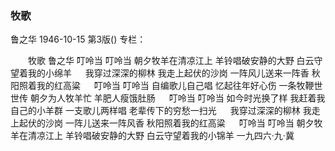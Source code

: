 ### 牧歌
鲁之华
1946-10-15
第3版()
专栏：

　　牧歌
    鲁之华
    叮呤当  叮呤当
    朝夕牧羊在清凉江上
    羊铃唱破安静的大野
    白云守望着我的小绵羊
　 我穿过深深的柳林
    我走上起伏的沙岗
    一阵风儿送来一阵香
    秋阳照着我的红高粱
　  叮呤当  叮呤当
    自编歌儿自己唱
    忆起往年好心伤
    一条牧鞭世世传
    朝夕为人牧羊忙
    羊肥人瘦饿肚肠
　  叮呤当  叮呤当
    如今时光换了样
    我赶着我自己的小羊群
    一支歌儿两样唱
    老辈传下的穷愁一扫光
　  我穿过深深的柳林
    我走上起伏的沙岗
    一阵儿送来一阵风香
    秋阳照着我的红高粱
　  叮呤当  叮呤当
    朝夕牧羊在清凉江上
    羊铃唱破安静的大野
    白云守望着我的小锦羊
    一九四六·九·冀
